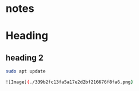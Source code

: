 # notes

# Heading
## heading 2

```bash
sudo apt update

![Image](./339b2fc13fa5a17e2d2bf216676f8fa6.png)
